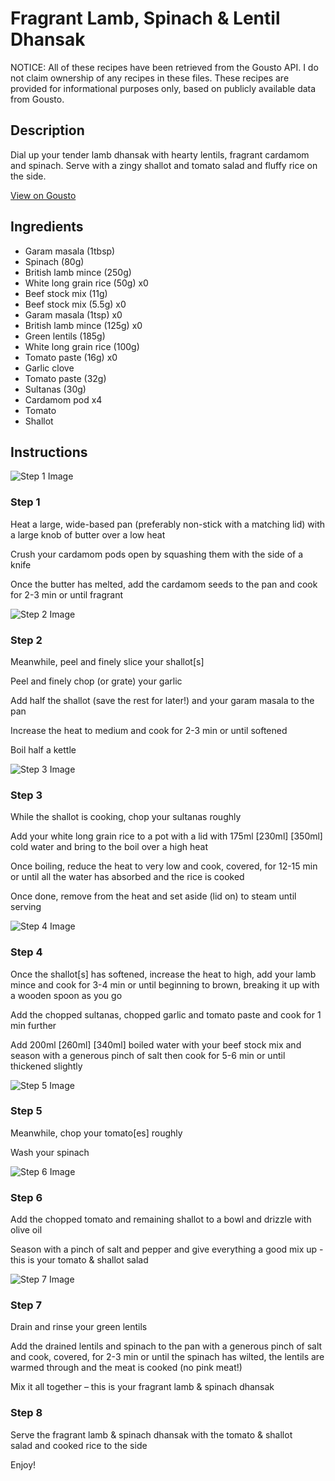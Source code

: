 # Fragrant Lamb, Spinach & Lentil Dhansak

NOTICE: All of these recipes have been retrieved from the Gousto API. I do not claim ownership of any recipes in these files. These recipes are provided for informational purposes only, based on publicly available data from Gousto.

## Description

Dial up your tender lamb dhansak with hearty lentils, fragrant cardamom and spinach. Serve with a zingy shallot and tomato salad and fluffy rice on the side. 

[View on Gousto](https://www.gousto.co.uk/recipes/cookbook/lamb-spinach-lentil-dhansak)

## Ingredients

- Garam masala (1tbsp)
- Spinach (80g)
- British lamb mince (250g)
- White long grain rice (50g) x0
- Beef stock mix (11g)
- Beef stock mix (5.5g) x0
- Garam masala (1tsp) x0
- British lamb mince (125g) x0
- Green lentils (185g)
- White long grain rice (100g)
- Tomato paste (16g) x0
- Garlic clove
- Tomato paste (32g)
- Sultanas (30g)
- Cardamom pod x4
- Tomato
- Shallot

## Instructions

![Step 1 Image](https://production-media.gousto.co.uk/cms/recipe-step-image/1110.-step-1-x200.jpg)

### Step 1

Heat a large, wide-based pan (preferably non-stick with a matching lid) with a large knob of butter over a low heat

Crush your cardamom pods open by squashing them with the side of a knife

Once the butter has melted, add the cardamom seeds to the pan and cook for 2-3 min or until fragrant

![Step 2 Image](https://production-media.gousto.co.uk/cms/recipe-step-image/1110.-step-2-x200.jpg)

### Step 2

Meanwhile, peel and finely slice your shallot[s]

Peel and finely chop (or grate) your garlic

Add half the shallot (save the rest for later!) and your garam masala to the pan

Increase the heat to medium and cook for 2-3 min or until softened

Boil half a kettle

![Step 3 Image](https://production-media.gousto.co.uk/cms/recipe-step-image/Rice-in-pot-with-water-1688043804015-x200.jpg)

### Step 3

While the shallot is cooking, chop your sultanas roughly

Add your white long grain rice to a pot with a lid with 175ml <span class="text-purple">[230ml] </span><span class="text-danger">[350ml]</span> cold water and bring to the boil over a high heat

Once boiling, reduce the heat to very low and cook, covered, for 12-15 min or until all the water has absorbed and the rice is cooked

Once done, remove from the heat and set aside (lid on) to steam until serving

![Step 4 Image](https://production-media.gousto.co.uk/cms/recipe-step-image/1110.-step-4-x200.jpg)

### Step 4

Once the shallot[s] has softened, increase the heat to high, add your lamb mince and cook for 3-4 min or until beginning to brown, breaking it up with a wooden spoon as you go

Add the chopped sultanas, chopped garlic and tomato paste and cook for 1 min further

Add 200ml <span class="text-purple">[260ml]</span> <span class="text-danger">[340ml]</span> boiled water with your beef stock mix and season with a generous pinch of salt then cook for 5-6 min or until thickened slightly

![Step 5 Image](https://production-media.gousto.co.uk/cms/recipe-step-image/Step-5-13.56.52-1688043615949-x200.jpg)

### Step 5

Meanwhile, chop your tomato[es] roughly

Wash your spinach

![Step 6 Image](https://production-media.gousto.co.uk/cms/recipe-step-image/1110.-step-6-x200.jpg)

### Step 6

Add the chopped tomato and remaining shallot to a bowl and drizzle with olive oil

Season with a pinch of salt and pepper and give everything a good mix up - this is your tomato & shallot salad

![Step 7 Image](https://production-media.gousto.co.uk/cms/recipe-step-image/1110.-step-7-x200.jpg)

### Step 7

Drain and rinse your green lentils

Add the drained lentils and spinach to the pan with a generous pinch of salt and cook, covered, for 2-3 min or until the spinach has wilted, the lentils are warmed through and the meat is cooked (no pink meat!)

Mix it all together – this is your fragrant lamb & spinach dhansak

### Step 8

Serve the fragrant lamb & spinach dhansak with the tomato & shallot salad and cooked rice to the side

Enjoy!

